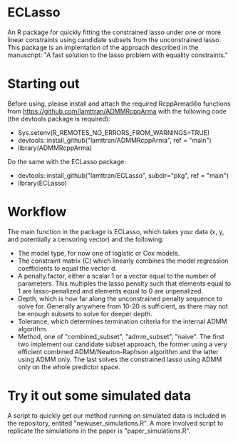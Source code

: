 # ECLasso
An R package for quickly fitting the constrained lasso under one or more linear constraints using candidate subsets from the unconstrained lasso. This package is an implentation of the approach described in the manuscript: "A fast solution to the lasso problem with equality constraints."

# Starting out
Before using, please install and attach the required RcppArmadillo functions from https://github.com/lamttran/ADMMRcppArma with the following code (the devtools package is required):
- Sys.setenv(R_REMOTES_NO_ERRORS_FROM_WARNINGS=TRUE)
- devtools::install_github("lamttran/ADMMRcppArma", ref = "main") 
- library(ADMMRcppArma)

Do the same with the ECLasso package:
- devtools::install_github("lamttran/ECLasso", subdir="pkg", ref = "main") 
- library(ECLasso)

# Workflow
The main function in the package is ECLasso, which takes your data (x, y, and potentially a censoring vector) and the following:
- The model type, for now one of logistic or Cox models.
- The constraint matrix (C) which linearly combines the model regression coefficients to equal the vector d.
- A penalty.factor, either a scalar 1 or a vector equal to the number of parameters. This multiples the lasso penalty such that elements equal to 1 are lasso-penalized and elements equal to 0 are unpenalized.
- Depth, which is how far along the unconstrained penalty sequence to solve for. Generally anywhere from 10-20 is sufficient, as there may not be enough subsets to solve for deeper depth.
- Tolerance, which determines termination criteria for the internal ADMM algorithm.
- Method, one of "combined_subset", "admm_subset", "naive". The first two implement our candidate subset approach, the former using a very efficient combined ADMM/Newton-Raphson algorithm and the latter using ADMM only. The last solves the constrained lasso using ADMM only on the whole predictor space.

# Try it out some simulated data
A script to quickly get our method running on simulated data is included in the repository, entited "newuser_simulations.R". A more involved script to replicate the simulations in the paper is "paper_simulations.R".
